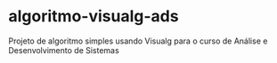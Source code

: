 # algoritmo-visualg-ads
Projeto de algoritmo simples usando Visualg para o curso de Análise e Desenvolvimento de Sistemas
